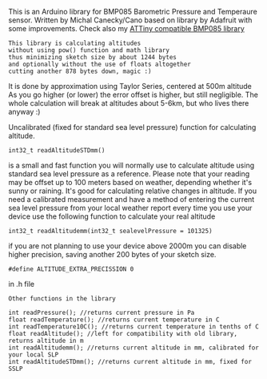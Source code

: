 This is an Arduino library for BMP085 Barometric Pressure and Temperaure sensor.
Written by Michal Canecky/Cano based on library by Adafruit with some improvements.
Check also my [ATTiny compatible BMP085 library](https://github.com/cano64/ATTiny85-ATTiny84-BMP085-Arduino-Library-FastAltitude)

	This library is calculating altitudes
	without using pow() function and math library
	thus minimizing sketch size by about 1244 bytes
	and optionally without the use of floats altogether
	cutting another 878 bytes down, magic :)

It is done by approximation using Taylor Series, centered at 500m altitude
As you go higher (or lower) the error offset is higher, but still negligible.
The whole calculation will break at altitudes about 5-6km, but who lives there anyway :)

Uncalibrated (fixed for standard sea level pressure) function for calculating altitude.

	int32_t readAltitudeSTDmm()

is a small and fast function you will normally use to calculate altitude
using standard sea level pressure as a reference.
Please note that your reading may be offset up to 100 meters based on weather,
depending whether it's sunny or raining. It's good for calculating relative changes in altitude.
If you need a calibrated measurement and have a method of entering
the current sea level pressure from your local weather report every time you use your device
use the following function to calculate your real altitude

	int32_t readAltitudemm(int32_t sealevelPressure = 101325)

if you are not planning to use your device above 2000m you can disable higher precision,
saving another 200 bytes of your sketch size. 


	#define ALTITUDE_EXTRA_PRECISSION 0
   
in .h file

	Other functions in the library
	
	int readPressure(); //returns current pressure in Pa
	float readTemperature(); //returns current temperature in C
	int readTemperature10C(); //returns current temperature in tenths of C
	float readAltitude(); //left for compatibility with old library, returns altitude in m
	int readAltitudemm(); //returns current altitude in mm, calibrated for your local SLP
	int readAltitudeSTDmm(); //returns current altitude in mm, fixed for SSLP
	
